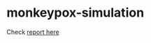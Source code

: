 # monkeypox-simulation

Check [report here](https://wandb.ai/willian/monkeypox-simulation/reports/Monkeypox-simultion--VmlldzoyMzg0MDM5)
